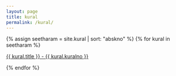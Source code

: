 ```yaml
---
layout: page
title: kural
permalink: /kural/
---
```


{% assign seetharam = site.kural | sort: "abskno" %}
{% for kural in seetharam %}

<a href="{{ kural.url }}">
  {{ kural.title }} - {{ kural.kuralno }}
</a>

{% endfor %}
